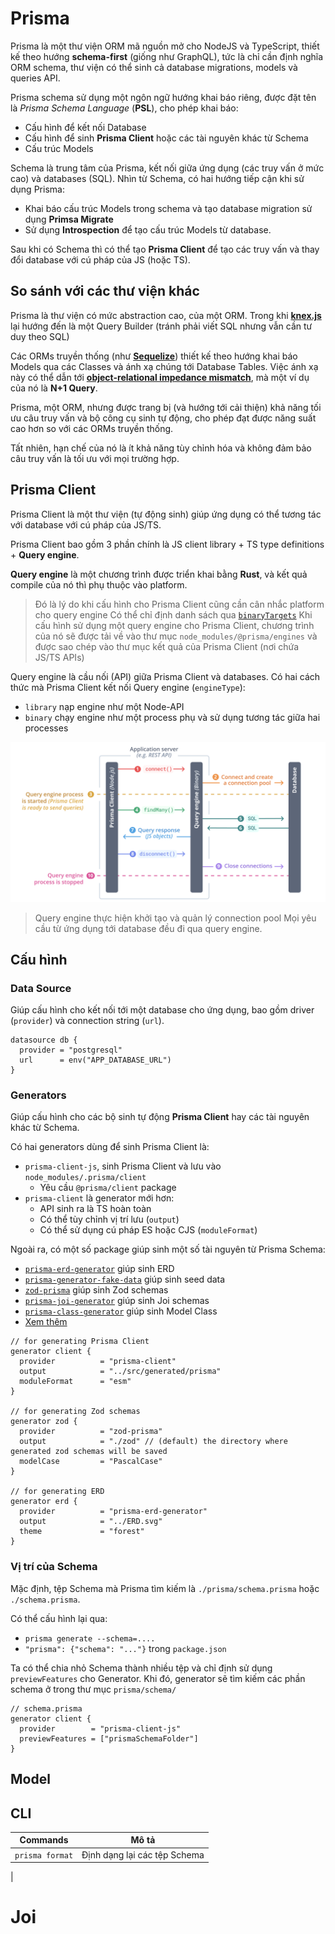 # Prisma

Prisma là một thư viện ORM mã nguồn mở cho NodeJS và TypeScript, thiết kế theo hướng **schema-first** (giống như GraphQL), tức là chỉ cần định nghĩa ORM schema, thư viện có thể sinh cả database migrations, models và queries API.

Prisma schema sử dụng một ngôn ngữ hướng khai báo riêng, được đặt tên là *Prisma Schema Language* (**PSL**), cho phép khai báo:
- Cấu hình để kết nối Database
- Cấu hình để sinh **Prisma Client** hoặc các tài nguyên khác từ Schema
- Cấu trúc Models

Schema là trung tâm của Prisma, kết nối giữa ứng dụng (các truy vấn ở mức cao) và databases (SQL). Nhìn từ Schema, có hai hướng tiếp cận khi sử dụng Prisma:
- Khai báo cấu trúc Models trong schema và tạo database migration sử dụng **Primsa Migrate**
- Sử dụng **Introspection** để tạo cấu trúc Models từ database.

Sau khi có Schema thì có thể tạo **Prisma Client** để tạo các truy vấn và thay đổi database với cú pháp của JS (hoặc TS).

## So sánh với các thư viện khác

Prisma là thư viện có mức abstraction cao, của một ORM. Trong khi [**knex.js**](https://knexjs.org/) lại hướng đến là một Query Builder (tránh phải viết SQL nhưng vẫn cần tư duy theo SQL)

Các ORMs truyền thống (như [**Sequelize**](https://sequelize.org/)) thiết kế theo hướng khai báo Models qua các Classes và ánh xạ chúng tới Database Tables. Việc ánh xạ này có thể dẫn tới [**object-relational impedance mismatch**](https://en.wikipedia.org/wiki/Object-relational_impedance_mismatch), mà một ví dụ của nó là **N+1 Query**.

Prisma, một ORM, nhưng được trang bị (và hướng tới cải thiện) khả năng tối ưu câu truy vấn và bộ công cụ sinh tự động, cho phép đạt được năng suất cao hơn so với các ORMs truyền thống.

Tất nhiên, hạn chế của nó là ít khả năng tùy chỉnh hóa và không đảm bảo câu truy vấn là tối ưu với mọi trường hợp.

## Prisma Client

Prisma Client là một thư viện (tự động sinh) giúp ứng dụng có thể tương tác với database với cú pháp của JS/TS.

Prisma Client bao gồm 3 phần chính là JS client library + TS type definitions + **Query engine**.

**Query engine** là một chương trình được triển khai bằng **Rust**, và kết quả compile của nó thì phụ thuộc vào platform. 

> Đó là lý do khi cấu hình cho Prisma Client cũng cần cân nhắc platform cho query engine
> Có thể chỉ định danh sách qua [`binaryTargets`](https://www.prisma.io/docs/orm/reference/prisma-schema-reference#binarytargets-options)
> Khi cấu hình sử dụng một query engine cho Prisma Client, chương trình của nó sẽ được tải về vào thư mục `node_modules/@prisma/engines` và được sao chép vào thư mục kết quả của Prisma Client (nơi chứa JS/TS APIs)

Query engine là cầu nối (API) giữa Prisma Client và databases. Có hai cách thức mà Prisma Client kết nối Query engine (`engineType`):
- `library` nạp engine như một Node-API
- `binary` chạy engine như một process phụ và sử dụng tương tác giữa hai processes

![Query engine bridge Prisma Client and Database](img/node_express/prisma_query_engine.png)

> Query engine thực hiện khởi tạo và quản lý connection pool
> Mọi yêu cầu từ ứng dụng tới database đều đi qua query engine.

## Cấu hình

### Data Source

Giúp cấu hình cho kết nối tới một database cho ứng dụng, bao gồm driver (`provider`) và connection string (`url`).

```prisma
datasource db {
  provider = "postgresql"
  url      = env("APP_DATABASE_URL")
}
```

### Generators

Giúp cấu hình cho các bộ sinh tự động **Prisma Client** hay các tài nguyên khác từ Schema.

Có hai generators dùng để sinh Prisma Client là:
- `prisma-client-js`, sinh Prisma Client và lưu vào `node_modules/.prisma/client`
  - Yêu cầu `@prisma/client` package
- `prisma-client` là generator mới hơn:
  - API sinh ra là TS hoàn toàn
  - Có thể tùy chỉnh vị trí lưu (`output`)
  - Có thể sử dụng cú pháp ES hoặc CJS (`moduleFormat`)

Ngoài ra, có một số package giúp sinh một số tài nguyên từ Prisma Schema:
- [`prisma-erd-generator`](https://github.com/keonik/prisma-erd-generator) giúp sinh ERD
- [`prisma-generator-fake-data`](https://github.com/luisrudge/prisma-generator-fake-data) giúp sinh seed data
- [`zod-prisma`](https://github.com/CarterGrimmeisen/zod-prisma) giúp sinh Zod schemas
- [`prisma-joi-generator`](https://github.com/omar-dulaimi/prisma-joi-generator) giúp sinh Joi schemas
- [`prisma-class-generator`](https://github.com/kimjbstar/prisma-class-generator) giúp sinh Model Class
- [Xem thêm](https://www.prisma.io/docs/orm/prisma-schema/overview/generators#community-generators)

```prisma
// for generating Prisma Client
generator client {
  provider          = "prisma-client"
  output            = "../src/generated/prisma"
  moduleFormat      = "esm"
}

// for generating Zod schemas
generator zod {
  provider          = "zod-prisma"
  output            = "./zod" // (default) the directory where generated zod schemas will be saved
  modelCase         = "PascalCase"
}

// for generating ERD
generator erd {
  provider          = "prisma-erd-generator"
  output            = "../ERD.svg"
  theme             = "forest"
}
```

### Vị trí của Schema

Mặc định, tệp Schema mà Prisma tìm kiếm là `./prisma/schema.prisma` hoặc `./schema.prisma`. 

Có thể cấu hình lại qua:
- `prisma generate --schema=....`
- `"prisma": {"schema": "..."}` trong `package.json`

Ta có thể chia nhỏ Schema thành nhiều tệp và chỉ định sử dụng `previewFeatures` cho Generator. Khi đó, generator sẽ tìm kiếm các phần schema ở trong thư mục `prisma/schema/`

```prisma
// schema.prisma
generator client {
  provider        = "prisma-client-js"
  previewFeatures = ["prismaSchemaFolder"]
}
```

## Model

## CLI

|Commands|Mô tả|
|--|--|
|`prisma format`|Định dạng lại các tệp Schema|
|

# Joi
